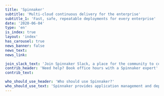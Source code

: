 ```yaml
---
title: 'Spinnaker'
subtitle: 'Multi-cloud continuous delivery for the enterprise'
subtitle_1: 'Fast, safe, repeatable deployments for every enterprise'
date: '2020-06-04'
type: 'en'
is_index: true
layout: 'index'
has_carousel: true
news_banner: false
news_text:
news_link:

join_slack_text: 'Join Spinnaker Slack, a place for the community to come together. Use this vibrant workspace to ask and answer questions, connect with other operators and users, discuss issues with SIGs, and learn about Spinnaker!'
contrib_header: 'Need help? Book office hours with a Spinnaker expert'
contrib_text:

who_should_use_header: 'Who should use Spinnaker?'
who_should_use_text: 'Spinnaker provides application management and deployment to help you release software changes with high velocity and confidence. Spinnaker is an open-source, multi-cloud continuous delivery platform that combines a powerful and flexible pipeline management system with integrations to the major cloud providers. If you are looking to standardize your release processes and improve quality, Spinnaker is for you. '
---
```

